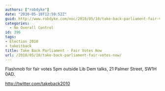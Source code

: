 ```yaml
---
authors: ["robdyke"]
date: "2010-05-10T12:59:52Z"
guid: http://www.robdyke.com/noc/2010/05/10/take-back-parliament-fair-votes-now/
categories:
  - No Overall Control
id: 396
tags:
- Election 2010
- takeitback
title: Take Back Parliament - Fair Votes Now
url: /2010/05/10/take-back-parliament-fair-votes-now/
---
```

Flashmob for fair votes 5pm outside Lib Dem talks, 21 Palmer Street, SW1H 0AD.

http://twitter.com/takeback2010